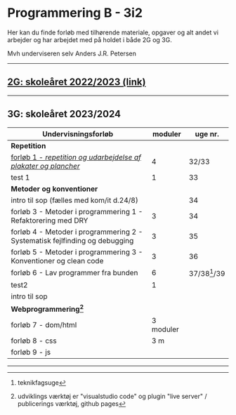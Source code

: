 # Programmering B - 3i2

Her kan du finde forløb med tilhørende materiale, opgaver og alt andet vi arbejder og har arbejdet med på holdet i både 2G og 3G.

Mvh underviseren selv Anders J.R. Petersen

---

## [2G: skoleåret 2022/2023 (link)](forlob_2i2/README_2i2.md)    

---

## 3G: skoleåret 2023/2024

| Undervisningsforløb                                                                                  | moduler | uge nr.    |
| -----------------------------------------------------------------------------------------------------| ------- | ---------- |
| **Repetition**                                                                                       |         |            |
| [forløb 1 - *repetition og udarbejdelse af plakater og plancher*](forlob1_repetition/forlob1_rep.md) | 4       | 32/33      |
| test 1                                                                                               | 1       | 33         |
| **Metoder og konventioner**                                                                          |         |            |
| intro til sop (fælles med kom/it d.24/8)                                                             |         | 34         |
| forløb 3 - Metoder i programmering 1 - Refaktorering med DRY                                         | 3       | 34         |
| forløb 4 - Metoder i programmering 2 - Systematisk fejlfinding og debugging                          | 3       | 35
| forløb 5 - Metoder i programmering 3 - Konventioner og clean code                                    | 3       | 36
| forløb 6 - Lav programmer fra bunden                                                                 | 6       | 37/38[^1]/39   |
| test2                                                                                                | 1       |
| intro til sop                                                                                        |         |
| **Webprogrammering[^2]**                                                                                 |               |
| forløb 7 - dom/html                                                                                  | 3 moduler     |
| forløb 8 - css                                                                                       | 3 m
| forløb 9 - js                                                                                                             

[^1]: teknikfagsuge
[^2]: udviklings værktøj er "visualstudio code" og  plugin "live server" / publicerings værktøj, github pages


---




